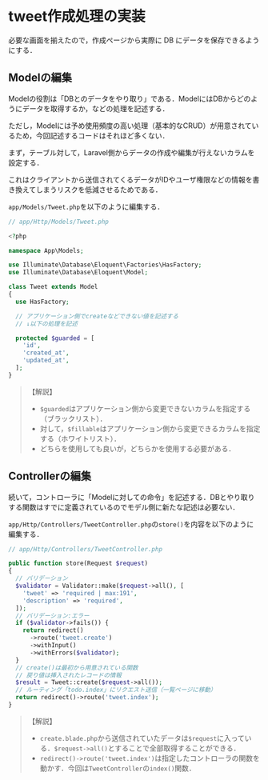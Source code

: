 # tweet作成処理の実装

必要な画面を揃えたので，作成ページから実際に DB にデータを保存できるようにする．

## Modelの編集

Modelの役割は「DBとのデータをやり取り」である．ModelにはDBからどのようにデータを取得するか，などの処理を記述する．

ただし，Modelには予め使用頻度の高い処理（基本的なCRUD）が用意されているため，今回記述するコードはそれほど多くない．

まず，テーブル対して，Laravel側からデータの作成や編集が行えないカラムを設定する．

これはクライアントから送信されてくるデータがIDやユーザ権限などの情報を書き換えてしまうリスクを低減させるためである．

`app/Models/Tweet.php`を以下のように編集する．

```php
// app/Http/Models/Tweet.php

<?php

namespace App\Models;

use Illuminate\Database\Eloquent\Factories\HasFactory;
use Illuminate\Database\Eloquent\Model;

class Tweet extends Model
{
  use HasFactory;

  // アプリケーション側でcreateなどできない値を記述する
  // ↓以下の処理を記述

  protected $guarded = [
    'id',
    'created_at',
    'updated_at',
  ];
}


```

> 【解説】
>
> - `$guarded`はアプリケーション側から変更できないカラムを指定する（ブラックリスト）．
> - 対して，`$fillable`はアプリケーション側から変更できるカラムを指定する（ホワイトリスト）．
> - どちらを使用しても良いが，どちらかを使用する必要がある．

## Controllerの編集

続いて，コントローラに「Modelに対しての命令」を記述する．DBとやり取りする関数はすでに定義されているのでモデル側に新たな記述は必要ない．

`app/Http/Controllers/TweetController.php`の`store()`を内容を以下のように編集する．

```php
// app/Http/Controllers/TweetController.php

public function store(Request $request)
{
  // バリデーション
  $validator = Validator::make($request->all(), [
    'tweet' => 'required | max:191',
    'description' => 'required',
  ]);
  // バリデーション:エラー
  if ($validator->fails()) {
    return redirect()
      ->route('tweet.create')
      ->withInput()
      ->withErrors($validator);
  }
  // create()は最初から用意されている関数
  // 戻り値は挿入されたレコードの情報
  $result = Tweet::create($request->all());
  // ルーティング「todo.index」にリクエスト送信（一覧ページに移動）
  return redirect()->route('tweet.index');
}

```

> 【解説】
>
> - `create.blade.php`から送信されていたデータは`$request`に入っている．`$request->all()`とすることで全部取得することができる．
> - `redirect()->route('tweet.index')`は指定したコントローラの関数を動かす．今回は`TweetController`の`index()`関数．

